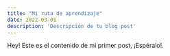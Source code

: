 ```yaml
---
title: "Mi ruta de aprendizaje"
date: 2022-03-01
description: 'Descripción de tu blog post'
---
```


Hey! Este es el contenido de mi primer post, ¡Espéralo!.
